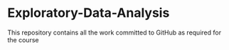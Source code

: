 # Exploratory-Data-Analysis
This repository contains all the work committed to GitHub as required for the course
